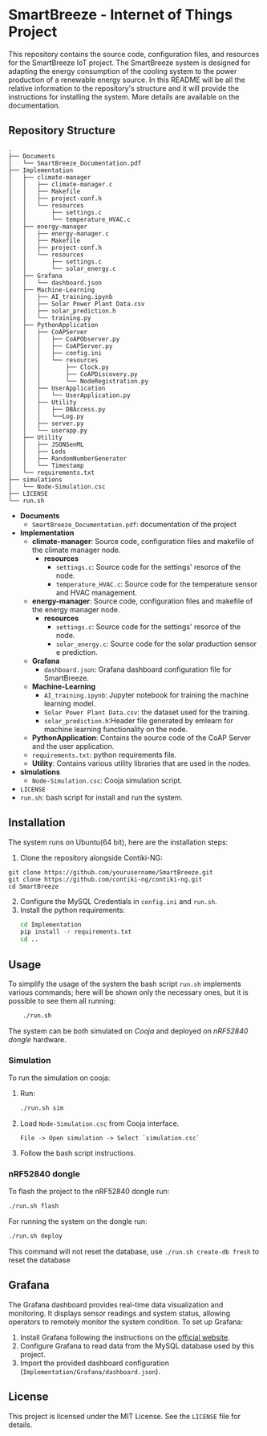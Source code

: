 # SmartBreeze - Internet of Things Project
This repository contains the source code, configuration files, and resources for the SmartBreeze IoT project.
The SmartBreeze system is designed for adapting the energy consumption of the cooling system to the power production of a renewable energy source.
In this README will be all the relative information to the repository's structure and it will provide the instructions for installing the system.
More details are available on the documentation.
## Repository Structure
```
.
├── Documents
│   └── SmartBreeze_Documentation.pdf
├── Implementation
│   ├── climate-manager
│   │   ├── climate-manager.c
│   │   ├── Makefile
│   │   ├── project-conf.h
│   │   └── resources
│   │       ├── settings.c
│   │       └── temperature_HVAC.c
│   ├── energy-manager
│   │   ├── energy-manager.c
│   │   ├── Makefile
│   │   ├── project-conf.h
│   │   └── resources
│   │       ├── settings.c
│   │       └── solar_energy.c
│   ├── Grafana
│   │   └── dashboard.json
│   ├── Machine-Learning
│   │   ├── AI_training.ipynb
│   │   ├── Solar Power Plant Data.csv
│   │   ├── solar_prediction.h
│   │   └── training.py
│   ├── PythonApplication
│   │   ├── CoAPServer
│   │   │   ├── CoAPObserver.py
│   │   │   ├── CoAPServer.py
│   │   │   ├── config.ini
│   │   │   └── resources
│   │   │       ├── Clock.py
│   │   │       ├── CoAPDiscovery.py
│   │   │       └── NodeRegistration.py
│   │   ├── UserApplication
│   │   │   └── UserApplication.py
│   │   ├── Utility
│   │   │   ├── DBAccess.py
│   │   │   └──Log.py
│   │   ├── server.py
│   │   └── userapp.py
│   ├── Utility
│   │   ├── JSONSenML
│   │   ├── Leds
│   │   ├── RandomNumberGenerator
│   │   └── Timestamp 
│   └── requirements.txt
├── simulations
│   └── Node-Simulation.csc
├── LICENSE
└── run.sh
```
- **Documents**
  - `SmartBreeze_Documentation.pdf`: documentation of the project
- **Implementation**
  - **climate-manager**: Source code, configuration files and makefile of the climate manager node.
    - **resources**
      - `settings.c`: Source code for the settings' resorce of the node.
      - `temperature_HVAC.c`: Source code for the temperature sensor and HVAC management.
  - **energy-manager**: Source code, configuration files and makefile of the energy manager node.
    - **resources**
      - `settings.c`: Source code for the settings' resorce of the node.
      - `solar_energy.c`: Source code for the solar production sensor e prediction.
  - **Grafana**
    - `dashboard.json`: Grafana dashboard configuration file for SmartBreeze.
  - **Machine-Learning**
    - `AI_training.ipynb`: Jupyter notebook for training the machine learning model.
    - `Solar Power Plant Data.csv`: the dataset used for the training.
    - `solar_prediction.h`:Header file generated by emlearn for machine learning functionality on the node.
  - **PythonApplication**: Contains the source code of the CoAP Server and the user application.
  - `requirements.txt`: python requirements file.
  - **Utility**: Contains various utility libraries that are used in the nodes.
- **simulations**
  - `Node-Simulation.csc`: Cooja simulation script.
- `LICENSE`
- `run.sh`: bash script for install and run the system.
## Installation
The system runs on Ubuntu(64 bit), here are the installation steps:
1. Clone the repository alongside Contiki-NG:
```
git clone https://github.com/yourusername/SmartBreeze.git
git clone https://github.com/contiki-ng/contiki-ng.git
cd SmartBreeze
```
2. Configure the MySQL Credentials in `config.ini` and `run.sh`.
3. Install the python requirements:
   ```bash
   cd Implementation
   pip install -r requirements.txt
   cd ..
   ```
## Usage
To simplify the usage of the system the bash script `run.sh` implements various commands; here will be shown only the necessary ones, but it is possible to see them all running:
```bash
    ./run.sh
```
The system can be both simulated on *Cooja* and deployed on *nRF52840 dongle* hardware.

### Simulation
To run the simulation on cooja:
1. Run:
    ```bash
    ./run.sh sim
    ```
2. Load `Node-Simulation.csc` from Cooja interface.
    ```
    File -> Open simulation -> Select `simulation.csc`
    ```
3. Follow the bash script instructions.

### nRF52840 dongle

To flash the project to the nRF52840 dongle run:
  ```bash
  ./run.sh flash
  ```   
For running the system on the dongle run:
  ```bash
  ./run.sh deploy
  ```
This command will not reset the database, use `./run.sh create-db fresh` to reset the database
## Grafana

The Grafana dashboard provides real-time data visualization and monitoring. It displays sensor readings and system status, allowing operators to remotely monitor the system condition. To set up Grafana:

1. Install Grafana following the instructions on the [official website](https://grafana.com/get).
2. Configure Grafana to read data from the MySQL database used by this project.
3. Import the provided dashboard configuration (`Implementation/Grafana/dashboard.json`).

## License

This project is licensed under the MIT License. See the `LICENSE` file for details.
